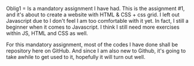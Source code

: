 Oblig1 = Is a mandatory assignment I have had. This is the assignment #1, and it's about to create a website with HTML & CSS + css grid. I left out Javascript due to I don't feel I am too comfortable with it yet. In fact, I still a beginner when it comes to Javascript. I think I still need more exercises within JS, HTML and CSS as well.

For this mandatory assignment, most of the codes I have done shall be repository here on GitHub. And since I am also new to Github, it's going to take awhile to get used to it, hopefully it will turn out well. 
